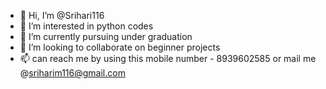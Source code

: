 - 👋 Hi, I’m @Srihari116
- 👀 I’m interested in python codes 
- 🌱 I’m currently pursuing under graduation 
- 💞️ I’m looking to collaborate on beginner projects
- 📫 can reach me by using this mobile number - 8939602585 or mail me @sriharim116@gmail.com

<!---
Srihari116/Srihari116 is a ✨ special ✨ repository because its `README.md` (this file) appears on your GitHub profile.
You can click the Preview link to take a look at your changes.
--->
